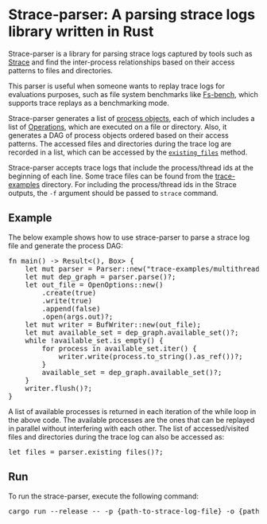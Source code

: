 # Strace-parser: A parsing strace logs library written in Rust 

Strace-parser is a library for parsing strace logs captured by tools such as [Strace](https://man7.org/linux/man-pages/man1/strace.1.html)
and find the inter-process relationships based on their access patterns to files and directories.

This parser is useful when someone wants to replay trace logs for evaluations purposes, such as file system benchmarks
like [Fs-bench](https://gitlab.com/arastoob/fs-bench), which supports trace replays as a benchmarking mode.

Strace-parser generates a list of [process objects](https://gitlab.com/arastoob/strace-parser/-/blob/main/src/process.rs),
each of which includes a list of [Operations](https://gitlab.com/arastoob/strace-parser/-/blob/main/src/op.rs),
which are executed on a file or directory. Also, it generates a DAG of process objects ordered based on their
access patterns. The accessed files and directories during the trace log are recorded in a list, which can be accessed
by the [`existing_files`](https://gitlab.com/arastoob/strace-parser/-/blob/main/src/parser.rs#L1054) method.

Strace-parser accepts trace logs that include the process/thread ids at the beginning of each line. Some trace files 
can be found from the [trace-examples](https://gitlab.com/arastoob/strace-parser/-/tree/main/trace-examples) directory. 
For including the process/thread ids in the Strace outputs, the `-f` argument should be passed to `strace` command.

## Example
The below example shows how to use strace-parser to parse a strace log file and generate the process DAG:
<br />
<pre>
fn main() -> Result<(), Box<dyn std::error::Error>> {
    let mut parser = Parser::new("trace-examples/multithread_strace1.log");
    let mut dep_graph = parser.parse()?;
    let out_file = OpenOptions::new()
        .create(true)
        .write(true)
        .append(false)
        .open(args.out)?;
    let mut writer = BufWriter::new(out_file);
    let mut available_set = dep_graph.available_set()?;
    while !available_set.is_empty() {
        for process in available_set.iter() {
            writer.write(process.to_string().as_ref())?;
        }
        available_set = dep_graph.available_set()?;
    }
    writer.flush()?;
}
</pre>

A list of available processes is returned in each iteration of the while loop in the above code. The available processes
are the ones that can be replayed in parallel without interfering with each other. The list of accessed/visited files 
and directories during the trace log can also be accessed as:
<br />
<pre>
let files = parser.existing_files()?;
</pre>

## Run
To run the strace-parser, execute the following command:
<br />
<pre>
cargo run --release -- -p {path-to-strace-log-file} -o {path-to-output-file}
</pre>


